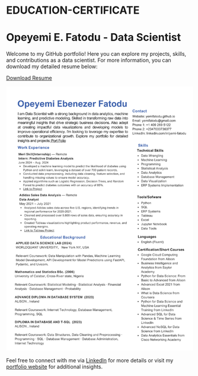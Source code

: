 # EDUCATION-CERTIFICATE

# Opeyemi E. Fatodu - Data Scientist
Welcome to my GitHub portfolio! Here you can explore my projects, skills, and contributions as a data scientist. For more information, you can download my detailed resume below:

[Download Resume](https://github.com/yemifatodu/EDUCATION-CERTIFICATE/blob/c54bdbe7ad44ab5ac17c05fd0f2a1ea34d037adc/OPEYEMI%20E.%20FATODU%20CV.pdf)


![Data Science Resume](https://github.com/yemifatodu/EDUCATION-CERTIFICATE/blob/main/DATA%20SCIENCE%20RESUME.png)




Feel free to connect with me via [LinkedIn](https://www.linkedin.com/in/yemi-fatodu/) for more details or visit my [portfolio website](https://yemifatodu.github.io) for additional insights.





